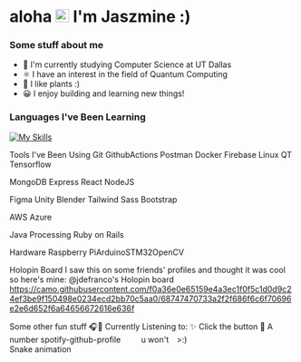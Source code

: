 # aloha <img src="https://user-images.githubusercontent.com/1303154/88677602-1635ba80-d120-11ea-84d8-d263ba5fc3c0.gif" width="24" height="23"/> I'm Jaszmine :)

### Some stuff about me
- 🔭 I'm currently studying Computer Science at UT Dallas
- ⚛️ I have an interest in the field of Quantum Computing
- 🌱 I like plants :)
- 😀 I enjoy building and learning new things!

### Languages I've Been Learning
[![My Skills](https://skillicons.dev/icons?i=python,java,ruby,cpp,html,css,js,ts,swift,kotlin)](https://skillicons.dev)

Tools I've Been Using
Git GithubActions Postman Docker Firebase Linux QT Tensorflow

MongoDB Express React NodeJS

Figma Unity Blender Tailwind Sass Bootstrap

AWS Azure

Java Processing Ruby on Rails

Hardware
Raspberry PiArduinoSTM32OpenCV




Holopin Board
I saw this on some friends' profiles and thought it was cool so here's mine: @jdefranco's Holopin board
https://camo.githubusercontent.com/f0a36e0e65159e4a3ec1f0f5c1d0d9c24ef3be9f150498e0234ecd2bb70c5aa0/68747470733a2f2f686f6c6f70696e2e6d652f6a64656672616e636f

Some other fun stuff
🎧🎤 Currently Listening to:	✨ Click the button	🦑 A number
spotify-github-profile	 
 u won't >:)
 	
Snake animation
